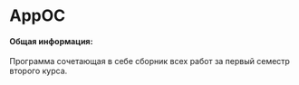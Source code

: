 # AppOC

#### Общая информация:
Программа сочетающая в себе сборник всех работ за первый семестр второго курса. 

